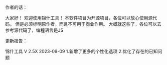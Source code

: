 作者的话：

大家好！
欢迎使用锦什工具！
本软件项目为开源项目，各位可以放心使用源代码。
但是必须标明原作者，而且不可用于商业作用。
大概就这些了，各位可以去参考源代码了，编程语言是JS

更新报告：

锦什工具 V 2.5X 2023-09-09
1.新增了更多的个性化选项
2.优化了存在的已知问题


